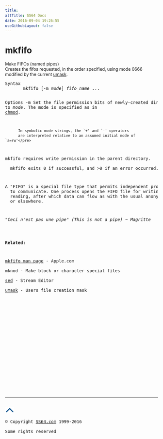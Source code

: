 ```yaml
---
title:
altTitle: SS64 Docs
date: 2016-09-04 19:26:55
useGithubLayout: false
---
```

<!-- #BeginLibraryItem "/Library/head_osx.lbi" --><!-- #EndLibraryItem --><h1>mkfifo</h1> 
<p>Make FIFOs (named pipes)<br>
  Creates the fifos requested, in the order specified, using mode 0666 modified 
by the current <a href="umask.html">umask</a>. </p>
<pre>Syntax
       mkfifo [-m <i>mode</i>] <i>fifo_name</i> ...

Options
  -m      Set the file permission bits of newly-created
          directories to<i> mode</i>. The mode is specified as in <a href="chmod.html">chmod</a>.

          In symbolic mode strings, the `+' and `-' operators
          are interpreted relative to an assumed initial mode of `a=rw'</pre>
<p>mkfifo requires write permission in the parent directory.<br>
  mkfifo exits 0 if successful, and &gt;0 if an error occurred.</p>
<p>A "FIFO" is a special file type that permits independent processes 
  to communicate. One process opens the FIFO file for writing, and another for 
  reading, after which data can flow as with the usual anonymous pipe in shells 
  or elsewhere.</p>
<p class="quote"><i>"Ceci n'est pas une pipe" (This is not a pipe) ~ Magritte 
  </i></p>
<p><b>Related:</b></p>
<p><a href="https://developer.apple.com/legacy/library/documentation/Darwin/Reference/ManPages/man1/mkfifo.1.html">mkfifo man page</a> - Apple.com<br>
mknod - Make block or character special files <br>
<a href="sed.html">sed</a> - Stream Editor<br>
<a href="umask.html">umask</a> - Users file creation mask</p><!-- #BeginLibraryItem "/Library/foot_osx.lbi" --><p>
<!-- OSX300 -->
<ins class="adsbygoogle" style="display:inline-block;width:300px;height:250px" data-ad-client="ca-pub-6140977852749469" data-ad-slot="1823340303"></ins>
<script>
(adsbygoogle = window.adsbygoogle || []).push({});
</script></p>
<hr>
<div id="bl" class="footer"><a href="mkfifo.html#"><img src="../images/top.png" width="30" height="22" alt="Back to the Top"></a></div>
<div id="br" class="footer, tagline">© Copyright <a href="http://ss64.com/">SS64.com</a> 1999-2016<br>
Some rights reserved</div><!-- #EndLibraryItem -->
